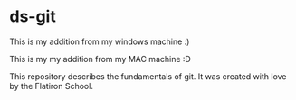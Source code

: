 
# ds-git
This is my addition from my windows machine :)

This is my my addition from my MAC machine :D

This repository describes the fundamentals of git. It was created with love by the Flatiron School.
